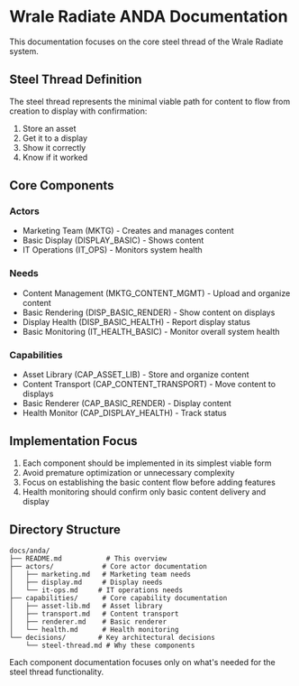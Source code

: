# Wrale Radiate ANDA Documentation

This documentation focuses on the core steel thread of the Wrale Radiate system.

## Steel Thread Definition

The steel thread represents the minimal viable path for content to flow from creation to display with confirmation:

1. Store an asset
2. Get it to a display
3. Show it correctly
4. Know if it worked

## Core Components

### Actors
- Marketing Team (MKTG) - Creates and manages content
- Basic Display (DISPLAY_BASIC) - Shows content
- IT Operations (IT_OPS) - Monitors system health

### Needs
- Content Management (MKTG_CONTENT_MGMT) - Upload and organize content
- Basic Rendering (DISP_BASIC_RENDER) - Show content on displays
- Display Health (DISP_BASIC_HEALTH) - Report display status
- Basic Monitoring (IT_HEALTH_BASIC) - Monitor overall system health

### Capabilities
- Asset Library (CAP_ASSET_LIB) - Store and organize content
- Content Transport (CAP_CONTENT_TRANSPORT) - Move content to displays
- Basic Renderer (CAP_BASIC_RENDER) - Display content
- Health Monitor (CAP_DISPLAY_HEALTH) - Track status

## Implementation Focus

1. Each component should be implemented in its simplest viable form
2. Avoid premature optimization or unnecessary complexity
3. Focus on establishing the basic content flow before adding features
4. Health monitoring should confirm only basic content delivery and display

## Directory Structure

```
docs/anda/
├── README.md           # This overview
├── actors/            # Core actor documentation
│   ├── marketing.md   # Marketing team needs
│   ├── display.md     # Display needs
│   └── it-ops.md     # IT operations needs
├── capabilities/      # Core capability documentation
│   ├── asset-lib.md   # Asset library 
│   ├── transport.md   # Content transport
│   ├── renderer.md    # Basic renderer
│   └── health.md      # Health monitoring
└── decisions/        # Key architectural decisions
    └── steel-thread.md # Why these components
```

Each component documentation focuses only on what's needed for the steel thread functionality.